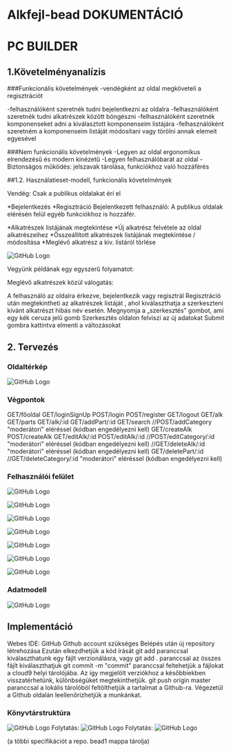 # Alkfejl-bead DOKUMENTÁCIÓ
# PC BUILDER

## 1.Követelményanalízis
###Funkcionális követelmények
  -vendégként az oldal megköveteli a regisztrációt
  
  -felhasználóként szeretnék tudni bejelentkezni az oldalra
  -felhasználóként szeretnék tudni alkatrészek között böngészni 
  -felhasználóként szeretnék komponenseket adni a kiválasztott komponenseim listájára
  -felhasználóként szeretném a komponenseim listáját módosítani vagy törölni annak elemeit egyesével
  
###Nem funkcionális követelmények
  -Legyen az oldal ergonomikus elrendezésű és modern kinézetű
  -Legyen felhasználóbarát az oldal
  -Biztonságos működés: jelszavak tárolása, funkciókhoz való hozzáférés
  
##1.2. Használatieset-modell, funkcionális követelmények

Vendég: Csak a publikus oldalakat éri el

*Bejelentkezés
*Regisztráció
Bejelentkezett felhasználó: A publikus oldalak elérésén felül egyéb funkciókhoz is hozzáfér.

*Alkatrészek listájának megtekintése
*Új alkatrész felvétele az oldal alkatrészeihez
*Összeállított alkatrészek listájának megtekintése / módosítása
*Meglévő alkatrész a kiv. listáról törlése
 
 ![GitHub Logo](/images/use_case.png)

Vegyünk példának egy egyszerű folyamatot:

Meglévő alkatrészek közül válogatás:

A felhasználó az oldalra érkezve, bejelentkezik vagy regisztrál
Regisztráció után megtekintheti az alkatrészek listáját , ahol kiválaszthatja a szerkeszteni kívánt alkatrészt hibás név esetén.
Megnyomja a „szerkesztés” gombot, ami egy kék ceruza jelű gomb
Szerkesztés oldalon felviszi az új adatokat
Submit gombra kattintva elmenti a változásokat
   

## 2. Tervezés

### Oldaltérkép
![GitHub Logo](/images/Oldaltérkép.png)

### Végpontok
GET/főoldal
GET/loginSignUp
POST/login
POST/register
GET/logout
GET/alk
GET/parts
GET/alk/:id
GET/addPart/:id
GET/search
//POST/addCategory  "moderátori" eléréssel (kódban engedélyezni kell)
GET/createAlk
POST/createAlk
GET/editAlk/:id
POST/editAlk/:id
//POST/editCategory/:id   "moderátori" eléréssel (kódban engedélyezni kell)
//GET/deleteAlk/:id       "moderátori" eléréssel (kódban engedélyezni kell)
GET/deletePart/:id
//GET/deleteCategory/:id  "moderátori" eléréssel (kódban engedélyezni kell)

### Felhasználói felület

 ![GitHub Logo](/images/Alk1-3.png)

 ![GitHub Logo](/images/alk1.png)

 ![GitHub Logo](/images/Alk1-1.png)

 ![GitHub Logo](/images/alk2.png)

 ![GitHub Logo](/images/Alk1-2.png)

 ![GitHub Logo](/images/alk3.png)

 ![GitHub Logo](/images/alk5.png)


### Adatmodell

 ![GitHub Logo](/images/adatmodell.png)

## Implementáció

Webes IDE: GitHub
  Github account szükséges
  Belépés után új repository létrehozása
  Ezután elkezdhetjük a kód írását
  git add paranccsal kiválaszthatunk egy fájlt verzionálásra, vagy git add . paranccsal az összes fájlt kiválaszthatjuk
  git commit -m "commit" paranccsal feltehetjük a fájlokat a cloud9 helyi tárolójába. Az így megjelölt verziókhoz a későbbiekben          visszatérhetünk, különbségüket megtekinthetjük.
  git push origin master paranccsal a lokális tárolóból feltölthetjük a tartalmat a Github-ra.
  Végezetül a Github oldalán leellenőrizhetjük a munkánkat.
  
### Könyvtárstruktúra


 ![GitHub Logo](/images/k1.png)
Folytatás:
 ![GitHub Logo](/images/k2.png)
Folytatás:
 ![GitHub Logo](/images/k3.png)
  
  (a többi specifikációt a repo. bead1 mappa tárolja)
